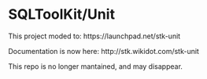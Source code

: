 <h1>SQLToolKit/Unit</h1>

<p>This project moded to: https://launchpad.net/stk-unit</p>

<p>Documentation is now here: http://stk.wikidot.com/stk-unit</p>

<p>This repo is no longer mantained, and may disappear.</p>
